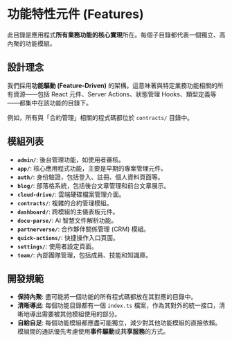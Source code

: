 # 功能特性元件 (Features)

此目錄是應用程式**所有業務功能的核心實現**所在。每個子目錄都代表一個獨立、高內聚的功能模組。

## 設計理念

我們採用**功能驅動 (Feature-Driven)** 的架構。這意味著與特定業務功能相關的所有資源——包括 React 元件、Server Actions、狀態管理 Hooks、類型定義等——都集中在該功能的目錄下。

例如，所有與「合約管理」相關的程式碼都位於 `contracts/` 目錄中。

## 模組列表

- **`admin/`**: 後台管理功能，如使用者審核。
- **`app/`**: 核心應用程式功能，主要是早期的專案管理元件。
- **`auth/`**: 身份驗證，包括登入、註冊、個人資料頁面等。
- **`blog/`**: 部落格系統，包括後台文章管理和前台文章展示。
- **`cloud-drive/`**: 雲端硬碟檔案管理介面。
- **`contracts/`**: 複雜的合約管理模組。
- **`dashboard/`**: 跨模組的主儀表板元件。
- **`docu-parse/`**: AI 智慧文件解析功能。
- **`partnerverse/`**: 合作夥伴關係管理 (CRM) 模組。
- **`quick-actions/`**: 快捷操作入口頁面。
- **`settings/`**: 使用者設定頁面。
- **`team/`**: 內部團隊管理，包括成員、技能和知識庫。

## 開發規範

- **保持內聚**: 盡可能將一個功能的所有程式碼都放在其對應的目錄中。
- **清晰導出**: 每個功能目錄都有一個 `index.ts` 檔案，作為其對外的統一接口，清晰地導出需要被其他模組使用的部分。
- **自給自足**: 每個功能模組都應盡可能獨立，減少對其他功能模組的直接依賴。模組間的通訊優先考慮使用**事件驅動**或**共享服務**的方式。

